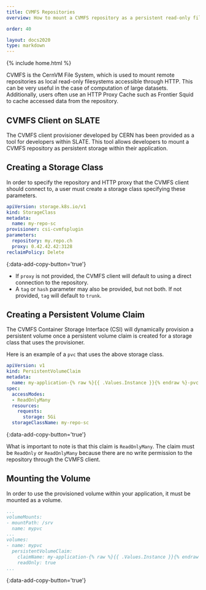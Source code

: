 ```yaml
---
title: CVMFS Repositories
overview: How to mount a CVMFS repository as a persistent read-only filesystem for your application

order: 40

layout: docs2020
type: markdown
---
```

{% include home.html %}

CVMFS is the CernVM File System, which is used to mount remote repositories as local read-only filesystems accessible through HTTP. This can be very useful in the case of computation of large datasets. Additionally, users often use an HTTP Proxy Cache such as Frontier Squid to cache accessed data from the repository.

## CVMFS Client on SLATE

The CVMFS client provisioner developed by CERN has been provided as a tool for developers within SLATE. This tool allows developers to mount a CVMFS repository as persistent storage within their application.

## Creating a Storage Class

In order to specify the repository and HTTP proxy that the CVMFS client should connect to, a user must create a storage class specifying these parameters.  

```yaml
apiVersion: storage.k8s.io/v1
kind: StorageClass
metadata:
  name: my-repo-sc
provisioner: csi-cvmfsplugin
parameters:
  repository: my.repo.ch
  proxy: 0.42.42.42:3128
reclaimPolicy: Delete
```
{:data-add-copy-button='true'}

* If `proxy` is not provided, the CVMFS client will default to using a direct connection to the repository.
* A `tag` or `hash` parameter may also be provided, but not both. If not provided, `tag` will default to `trunk`.

## Creating a Persistent Volume Claim

The CVMFS Container Storage Interface (CSI) will dynamically provision a persistent volume once a persistent volume claim is created for a storage class that uses the provisioner.

Here is an example of a `pvc` that uses the above storage class.

```yaml
apiVersion: v1
kind: PersistentVolumeClaim
metadata:
  name: my-application-{% raw %}{{ .Values.Instance }}{% endraw %}-pvc
spec:
  accessModes:
  - ReadOnlyMany
  resources:
    requests:
      storage: 5Gi
  storageClassName: my-repo-sc
```
{:data-add-copy-button='true'}

What is important to note is that this claim is `ReadOnlyMany`. The claim must be `ReadOnly` or `ReadOnlyMany` because there are no write permission to the repository through the CVMFS client.

## Mounting the Volume

In order to use the provisioned volume within your application, it must be mounted as a volume.

```yaml
...
volumeMounts:
- mountPath: /srv
  name: mypvc
...
volumes:
- name: mypvc
  persistentVolumeClaim:
    claimName: my-application-{% raw %}{{ .Values.Instance }}{% endraw %}-pvc
    readOnly: true
...
```
{:data-add-copy-button='true'}
